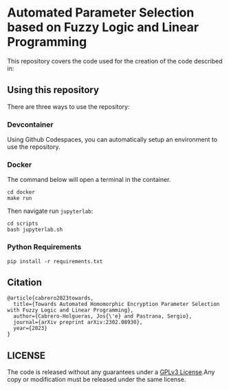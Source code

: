 # Automated Parameter Selection based on Fuzzy Logic and Linear Programming

This repository covers the code used for the creation of the code described in:

## Using this repository

There are three ways to use the repository:

### Devcontainer

Using Github Codespaces, you can automatically setup an environment to use the repository.


### Docker
The command below will open a terminal in the container.
```
cd docker
make run
```

Then navigate run `jupyterlab`:

```
cd scripts
bash jupyterlab.sh
```

### Python Requirements

```
pip install -r requirements.txt
```

## Citation

```
@article{cabrero2023towards,
  title={Towards Automated Homomorphic Encryption Parameter Selection with Fuzzy Logic and Linear Programming},
  author={Cabrero-Holgueras, Jos{\'e} and Pastrana, Sergio},
  journal={arXiv preprint arXiv:2302.08930},
  year={2023}
}
```

## LICENSE
The code is released without any guarantees under a [GPLv3 License](/LICENSE).Any copy or modification must be released under the same license.